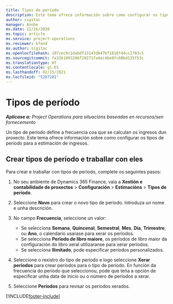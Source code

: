 ```yaml
---
title: Tipos de período
description: Este tema ofrece información sobre como configurar os tipos de período para a estimación de ingresos.
author: sigitac
manager: Annbe
ms.date: 11/16/2020
ms.topic: article
ms.service: project-operations
ms.reviewer: kfend
ms.author: sigitac
ms.openlocfilehash: 107cecbc1dabdf13147d847bf1816f44cc2703c5
ms.sourcegitcommit: fa32b1893286f20271fa4ec4be8fc68bd135f53c
ms.translationtype: HT
ms.contentlocale: gl-ES
ms.lasthandoff: 02/15/2021
ms.locfileid: "5287281"
---
```

# <a name="period-types"></a>Tipos de período

_**Aplícase a:** Project Operations para situacións baseadas en recursos/sen fornecemento_

Un tipo de período define a frecuencia coa que se calculan os ingresos dun proxecto. Este tema ofrece información sobre como configurar os tipos de período para a estimación de ingresos. 

## <a name="create-and-work-with-period-types"></a>Crear tipos de período e traballar con eles
Para crear e traballar con tipos de período, complete os seguintes pasos:

1. No seu ambiente de Dynamics 365 Finance, vaia a **Xestión e contabilidade de proxectos** > **Configuración** > **Estimacións** > **Tipos de período**.
2. Seleccione **Novo** para crear o novo tipo de período. Introduza un nome e unha descrición.
3. No campo **Frecuencia**, seleccione un valor:

    - Se selecciona **Semana**, **Quincenal**, **Semestral**, **Mes**, **Día**, **Trimestre**, ou **Ano**, o calendario usarase para xerar os períodos. 
    - Se selecciona **Período de libro maiore**, os períodos de libro maior da configuración do libro xeral utilizaranse para xerar períodos.
    - Se selecciona **Ilimitado**, pode especificar períodos personalizados.
4. Seleccione o rexistro do tipo de período e logo seleccione **Xerar períodos** para crear períodos para o tipo de período. En función da frecuencia do período que seleccionou, pode que teña a opción de especificar unha data de inicio ou o número de períodos a xerar.
5. Seleccione **Períodos** para revisar os períodos xerados.



[!INCLUDE[footer-include](../includes/footer-banner.md)]
